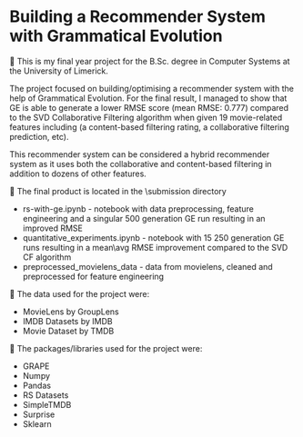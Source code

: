 # Building a Recommender System with Grammatical Evolution

🌷 This is my final year project for the B.Sc. degree in Computer Systems at the University of Limerick.

The project focused on building/optimising a recommender system with the help of Grammatical Evolution. For the final result, 
I managed to show that GE is able to generate a lower RMSE score (mean RMSE: 0.777) compared to the SVD Collaborative Filtering
algorithm when given 19 movie-related features including (a content-based filtering rating, a collaborative filtering prediction, etc). 

This recommender system can be considered a hybrid recommender system as it uses both the collaborative and content-based filtering in
addition to dozens of other features.

🌷 The final product is located in the \submission directory 

* rs-with-ge.ipynb - notebook with data preprocessing, feature engineering and a singular 500 generation GE run resulting in an improved RMSE 
* quantitative_experiments.ipynb - notebook with 15 250 generation GE runs resulting in a mean\avg RMSE improvement compared to the SVD CF algorithm
* preprocessed_movielens_data - data from movielens, cleaned and preprocessed for feature engineering 

🌷 The data used for the project were: 

* MovieLens by GroupLens
* IMDB Datasets by IMDB 
* Movie Dataset by TMDB 

🌷 The packages/libraries used for the project were: 

* GRAPE
* Numpy
* Pandas
* RS Datasets
* SimpleTMDB
* Surprise
* Sklearn
